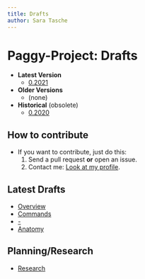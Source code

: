 ```yaml
---
title: Drafts
author: Sara Tasche
---
```


# Paggy-Project: Drafts

- **Latest Version**
  - [0.2021](0-2021/01.md)
- **Older Versions**
  - (none)
- **Historical** (obsolete)
  - [0.2020](0-2020/0-2020-22.md)

## How to contribute

- If you want to contribute, just do this:
  1. Send a pull request **or** open an issue.
  1. Contact me: [Look at my profile](https://github.com/sa-tasche).

## Latest Drafts

- [Overview](0-2021/Overview.md)
- [Commands](0-2021/Commands.md)
- [-](0-2021/-.md)
- [Anatomy](0-2021/Anatomy.md)

## Planning/Research

- [Research](Research/README.md)
